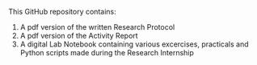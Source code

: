 This GitHub repository contains:
1) A pdf version of the written Research Protocol
2) A pdf version of the Activity Report
3) A digital Lab Notebook containing various excercises, practicals and Python scripts made during the Research Internship
